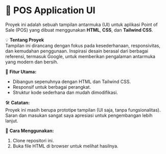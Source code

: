 # 🌟 **POS Application UI**  
Proyek ini adalah sebuah tampilan antarmuka (UI) untuk aplikasi Point of Sale (POS) yang dibuat menggunakan **HTML**, **CSS**, dan **Tailwind CSS**.  

💡 **Tentang Proyek**  
Tampilan ini dirancang dengan fokus pada kesederhanaan, responsivitas, dan kemudahan penggunaan. Inspirasi desain berasal dari berbagai referensi, termasuk Google, untuk memberikan pengalaman antarmuka yang modern dan bersih.  

🎯 **Fitur Utama:**  
- Dibangun sepenuhnya dengan HTML dan Tailwind CSS.  
- Responsif untuk berbagai perangkat.  
- Struktur kode sederhana dan mudah dimodifikasi.  

🛠 **Catatan:**  
Proyek ini masih berupa prototipe tampilan (UI saja, tanpa fungsionalitas). Saran dan masukan sangat saya apresiasi untuk pengembangan lebih lanjut.  

📂 **Cara Menggunakan:**  
1. Clone repositori ini.  
2. Buka file HTML di browser untuk melihat hasilnya.  
